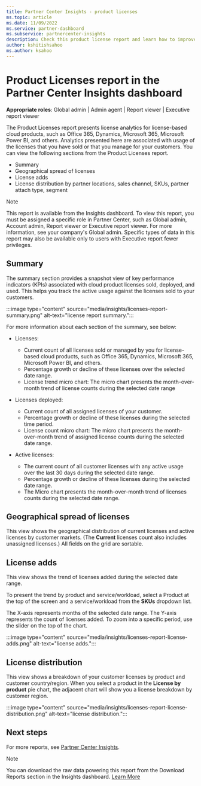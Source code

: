 ```yaml
---
title: Partner Center Insights - product licenses
ms.topic: article
ms.date: 11/09/2022
ms.service: partner-dashboard
ms.subservice: partnercenter-insights
description: Check this product license report and learn how to improve with the licensed-based cloud products you sell or manage for your customers.
author: kshitishsahoo
ms.author: ksahoo
---
```


# Product Licenses report in the Partner Center Insights dashboard

**Appropriate roles**: Global admin | Admin agent | Report viewer | Executive report viewer

The Product Licenses report presents license analytics for license-based cloud products, such as Office 365, Dynamics, Microsoft 365, Microsoft Power BI, and others. Analytics presented here are associated with usage of the licenses that you have sold or that you manage for your customers. You can view the following sections from the Product Licenses report.

- Summary
- Geographical spread of licenses
- License adds
- License distribution by partner locations, sales channel, SKUs, partner attach type, segment

 > [!NOTE]
 > This report is available from the Insights dashboard. To view this report, you must be assigned a specific role in Partner Center, such as Global admin, Account admin, Report viewer or Executive report viewer. For more information, see your company's Global admin. Specific types of data in this report may also be available only to users with Executive report fewer privileges.

## Summary

The summary section provides a snapshot view of key performance indicators (KPIs) associated with cloud product licenses sold, deployed, and used. This helps you track the active usage against the licenses sold to your customers.

:::image type="content" source="media/insights/licenses-report-summary.png" alt-text="license report summary.":::

For more information about each section of the summary, see below:

- Licenses:
  - Current count of all licenses sold or managed by you for license-based cloud products, such as Office 365, Dynamics, Microsoft 365, Microsoft Power BI, and others.
  - Percentage growth or decline of these licenses over the selected date range.
  - License trend micro chart: The micro chart presents the month-over-month trend of license counts during the selected date range

- Licenses deployed:
  - Current count of all assigned licenses of your customer.
  - Percentage growth or decline of these licenses during the selected time period.
  - License count micro chart: The micro chart presents the month-over-month trend of assigned license counts during the selected date range.

- Active licenses:
  - The current count of all customer licenses with any active usage over the last 30 days during the selected date range.
  - Percentage growth or decline of these licenses during the selected date range.
  - The Micro chart presents the month-over-month trend of licenses counts during the selected date range.

## Geographical spread of licenses

This view shows the geographical distribution of current licenses and active licenses by customer markets. (The **Current** licenses count also includes unassigned licenses.) All fields on the grid are sortable.

<!--- :::image type="content" source="media/insights/licenses-report-geo-spread.png" alt-text="license geographical spread."::: --->

## License adds

This view shows the trend of licenses added during the selected date range.

To present the trend by product and service/workload, select a Product at the top of the screen and a service/workload from the **SKUs** dropdown list.

The X-axis represents months of the selected date range. The Y-axis represents the count of licenses added. To zoom into a specific period, use the slider on the top of the chart.

:::image type="content" source="media/insights/licenses-report-license-adds.png" alt-text="license adds."::: 

## License distribution

This view shows a breakdown of your customer licenses by product and customer country/region. When you select a product in the **License by product** pie chart, the adjacent chart will show you a license breakdown by customer region.

:::image type="content" source="media/insights/licenses-report-license-distribution.png" alt-text="license distribution.":::

## Next steps

For more reports, see [Partner Center Insights](partner-center-insights.md).

> [!NOTE]
> You can download the raw data powering this report from the Download Reports section in the Insights dashboard. [Learn More](insights-download-reports.md)
